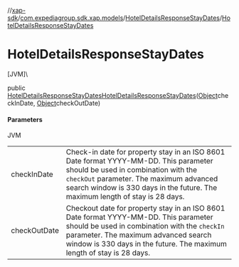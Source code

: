 //[xap-sdk](../../../index.md)/[com.expediagroup.sdk.xap.models](../index.md)/[HotelDetailsResponseStayDates](index.md)/[HotelDetailsResponseStayDates](-hotel-details-response-stay-dates.md)

# HotelDetailsResponseStayDates

[JVM]\

public [HotelDetailsResponseStayDates](index.md)[HotelDetailsResponseStayDates](-hotel-details-response-stay-dates.md)([Object](https://docs.oracle.com/javase/8/docs/api/java/lang/Object.html)checkInDate, [Object](https://docs.oracle.com/javase/8/docs/api/java/lang/Object.html)checkOutDate)

#### Parameters

JVM

| | |
|---|---|
| checkInDate | Check-in date for property stay in an ISO 8601 Date format YYYY-MM-DD.  This parameter should be used in combination with the `checkOut` parameter.  The maximum advanced search window is 330 days in the future.  The maximum length of stay is 28 days. |
| checkOutDate | Checkout date for property stay in an ISO 8601 Date format YYYY-MM-DD.  This parameter should be used in combination with the `checkIn` parameter.  The maximum advanced search window is 330 days in the future.  The maximum length of stay is 28 days. |
